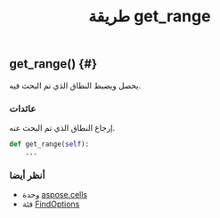﻿---
title: طريقة get_range
second_title: Aspose.Cells for Python via .NET API المراجع
description:
type: docs
weight: 20
url: /ar/python-net/aspose.cells/findoptions/get_range/
is_root: false
---
##  get_range() {#}
يحصل ويضبط النطاق الذي تم البحث فيه.


###  عائدات

إرجاع النطاق الذي تم البحث عنه.


```python
def get_range(self):
    ...
```





###  أنظر أيضا
* وحدة [aspose.cells](../../)
* فئة [FindOptions](/cells/ar/python-net/aspose.cells/findoptions)
